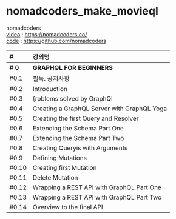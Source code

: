 # nomadcoders_make_movieql

nomadcoders
<br>
[video](https://nomadcoders.co/graphql-for-beginners/lobby) : https://nomadcoders.co/
<br/>
[code](https://github.com/nomadcoders/movieql) : https://github.com/nomadcoders

| #       | 강의명                                      |
| :------ | :------------------------------------------ |
| **# 0** | **GRAPHQL FOR BEGINNERS**                   |
| #0.1    | 필독. 공지사항                              |
| #0.2    | Introduction                                |
| #0.3    | {roblems solved by GraphQl                  |
| #0.4    | Creating a GraphQL Server with GraphQL Yoga |
| #0.5    | Creating the first Query and Resolver       |
| #0.6    | Extending the Schema Part One               |
| #0.7    | Extending the Schema Part Two               |
| #0.8    | Creating Queryis with Arguments             |
| #0.9    | Defining Mutations                          |
| #0.10   | Creating first Mutation                     |
| #0.11   | Delete Mutation                             |
| #0.12   | Wrapping a REST API with GraphQL Part One   |
| #0.13   | Wrapping a REST API with GraphQL Part Two   |
| #0.14   | Overview to the final API                   |
